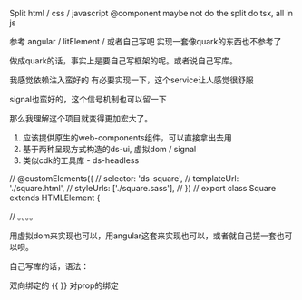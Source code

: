 Split html / css / javascript
@component
maybe not do the split do tsx, all in js

参考 angular / litElement  / 或者自己写吧 实现一套像quark的东西也不参考了

做成quark的话，事实上是要自己写框架的呢。或者说自己写库。

我感觉依赖注入蛮好的 有必要实现一下，这个service让人感觉很舒服

signal也蛮好的，这个信号机制也可以留一下

那么我理解这个项目就变得更加宏大了。
1. 应该提供原生的web-components组件，可以直接拿出去用
2. 基于两种呈现方式构造的ds-ui, 虚拟dom / signal
3. 类似cdk的工具库 - ds-headless 

// @customElements({
// selector: 'ds-square',
// templateUrl: './square.html',
// styleUrls: ['./square.sass'],
// })
// export class Square extends HTMLElement {

// 。。。。

用虚拟dom来实现也可以，用angular这套来实现也可以，或者就自己搓一套也可以呗。

自己写库的话，语法：

双向绑定的 {{ }}
对prop的绑定
